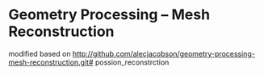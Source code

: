 # Geometry Processing – Mesh Reconstruction
modified based on  http://github.com/alecjacobson/geometry-processing-mesh-reconstruction.git# possion_reconstrction
